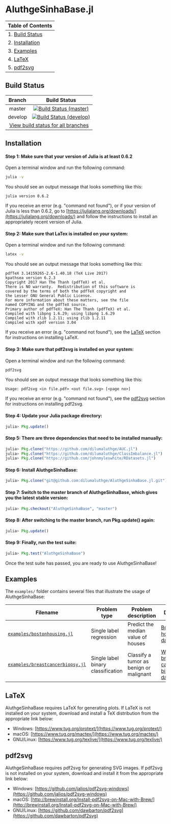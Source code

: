 # AluthgeSinhaBase.jl

| Table of Contents                  |
| ---------------------------------- |
| 1. [Build Status](#build-status)   |      
| 2. [Installation](#installation)   |
| 3. [Examples](#examples)           |
| 4. [LaTeX](#latex)                 |
| 5. [pdf2svg](#pdf2svg)             |

## Build Status

<table>
    <thead>
        <tr>
            <th>Branch</th>
            <th>Build Status</th>
        </tr>
    </thead>
    <tbody>
        <tr>
            <td align="center">master</td>
            <td align="center"><a href="https://travis-ci.com/dilumaluthge/AluthgeSinhaBase.jl/branches"><img alt="Build Status (master)" title="Build Status (master)" src="https://travis-ci.com/dilumaluthge/AluthgeSinhaBase.jl.svg?token=dMqeEKHqcnWSXz982pdf&branch=master"></a></td>
        </tr>
        <tr>
            <td align="center">develop</td>
            <td align="center"><a href="https://travis-ci.com/dilumaluthge/AluthgeSinhaBase.jl/branches"><img alt="Build Status (develop)" title="Build Status (develop)" src="https://travis-ci.com/dilumaluthge/AluthgeSinhaBase.jl.svg?token=dMqeEKHqcnWSXz982pdf&branch=develop"></a></td>
        </tr>
        <tr>
            <td align="center" colspan="2"><a href="https://travis-ci.com/dilumaluthge/AluthgeSinhaBase.jl/branches">View build status for all branches</a></td>
        </tr>
    <tbody>
</table>

## Installation

#### Step 1: Make sure that your version of Julia is at least 0.6.2
Open a terminal window and run the following command:
```bash
julia -v
```
You should see an output message that looks something like this:
```
julia version 0.6.2
```
If you receive an error (e.g. "command not found"), or if your version of Julia is less than 0.6.2, go to [https://julialang.org/downloads/](https://julialang.org/downloads/) and follow the instructions to install an appropriately recent version of Julia.

#### Step 2: Make sure that LaTex is installed on your system:
Open a terminal window and run the following command:
```bash
latex -v
```
You should see an output message that looks something like this:
```
pdfTeX 3.14159265-2.6-1.40.18 (TeX Live 2017)
kpathsea version 6.2.3
Copyright 2017 Han The Thanh (pdfTeX) et al.
There is NO warranty.  Redistribution of this software is
covered by the terms of both the pdfTeX copyright and
the Lesser GNU General Public License.
For more information about these matters, see the file
named COPYING and the pdfTeX source.
Primary author of pdfTeX: Han The Thanh (pdfTeX) et al.
Compiled with libpng 1.6.29; using libpng 1.6.29
Compiled with zlib 1.2.11; using zlib 1.2.11
Compiled with xpdf version 3.04
```
If you receive an error (e.g. "command not found"), see the [LaTeX](#latex) section for instructions on installing LaTeX.

#### Step 3: Make sure that pdf2svg is installed on your system:
Open a terminal window and run the following command:
```bash
pdf2svg
```

You should see an output message that looks something like this:
```
Usage: pdf2svg <in file.pdf> <out file.svg> [<page no>]
```
If you receive an error (e.g. "command not found"), see the [pdf2svg](#pdf2svg) section for instructions on installing pdf2svg.

#### Step 4: Update your Julia package directory:
```julia
julia> Pkg.update()
```

#### Step 5: There are three dependencies that need to be installed manually:
```julia
julia> Pkg.clone("https://github.com/dilumaluthge/AUC.jl")
julia> Pkg.clone("https://github.com/dilumaluthge/ClassImbalance.jl")
julia> Pkg.clone("https://github.com/johnmyleswhite/RDatasets.jl")
```

#### Step 6: Install AluthgeSinhaBase:
```julia
julia> Pkg.clone("git@github.com:dilumaluthge/AluthgeSinhaBase.jl.git")
```

#### Step 7: Switch to the master branch of AluthgeSinhaBase, which gives you the latest stable version:
```julia
julia> Pkg.checkout("AluthgeSinhaBase", "master")
```

#### Step 8: After switching to the master branch, run Pkg.update() again:
```julia
julia> Pkg.update()
```

#### Step 9: Finally, run the test suite:
```julia
julia> Pkg.test("AluthgeSinhaBase")
```

Once the test suite has passed, you are ready to use AluthgeSinhaBase!

## Examples
The `examples/` folder contains several files that illustrate the usage of AluthgeSinhaBase:

| Filename | Problem type | Problem description | Dataset |
| -------- | ------------ | ------------------- | ------- |
| [`examples/bostonhousing.jl`](https://github.com/dilumaluthge/AluthgeSinhaBase.jl/blob/master/examples/bostonhousing.jl) | Single label regression | Predict the median value of houses | [Boston housing dataset](https://github.com/johnmyleswhite/RDatasets.jl/blob/master/doc/MASS/rst/Boston.rst) |
| [`examples/breastcancerbiopsy.jl`](https://github.com/dilumaluthge/AluthgeSinhaBase.jl/blob/master/examples/breastcancerbiopsy.jl) | Single label binary classification | Classify a tumor as benign or malignant | [Wisconsin breast cancer biopsy dataset](https://github.com/johnmyleswhite/RDatasets.jl/blob/master/doc/MASS/rst/biopsy.rst) |

## LaTeX
AluthgeSinhaBase requires LaTeX for generating plots. If LaTeX is not installed on your system, download and install a TeX distribution from the appropriate link below:
* Windows: [https://www.tug.org/protext/](https://www.tug.org/protext/)
* macOS: [https://www.tug.org/mactex/](https://www.tug.org/mactex/)
* GNU/Linux: [https://www.tug.org/texlive/](https://www.tug.org/texlive/)

## pdf2svg
AluthgeSinhaBase requires pdf2svg for generating SVG images. If pdf2svg is not installed on your system, download and install it from the appropriate link below:
* Windows: [https://github.com/jalios/pdf2svg-windows](https://github.com/jalios/pdf2svg-windows)
* macOS: [http://brewinstall.org/Install-pdf2svg-on-Mac-with-Brew/](http://brewinstall.org/Install-pdf2svg-on-Mac-with-Brew/)
* GNU/Linux: [https://github.com/dawbarton/pdf2svg](https://github.com/dawbarton/pdf2svg)

